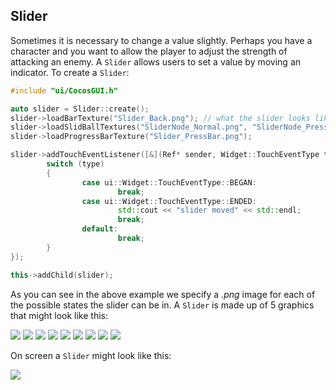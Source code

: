 ## Slider
Sometimes it is necessary to change a value slightly. Perhaps you have a character
and you want to allow the player to adjust the strength of attacking an enemy.
A `Slider` allows users to set a value by moving an indicator. To create a `Slider`:

```cpp
#include "ui/CocosGUI.h"

auto slider = Slider::create();
slider->loadBarTexture("Slider_Back.png"); // what the slider looks like
slider->loadSlidBallTextures("SliderNode_Normal.png", "SliderNode_Press.png", "SliderNode_Disable.png");
slider->loadProgressBarTexture("Slider_PressBar.png");

slider->addTouchEventListener([&](Ref* sender, Widget::TouchEventType type){
		switch (type)
		{
				case ui::Widget::TouchEventType::BEGAN:
						break;
				case ui::Widget::TouchEventType::ENDED:
						std::cout << "slider moved" << std::endl;
						break;
				default:
						break;
		}
});

this->addChild(slider);
```

As you can see in the above example we specify a _.png_ image for each of the
possible states the slider can be in. A `Slider` is made up of 5 graphics that
might look like this:

![](ui_components-img/Slider_Back.png "") ![](basic_concepts-img/smallSpacer.png "") ![](ui_components-img/Slider_PressBar.png "") ![](basic_concepts-img/smallSpacer.png "")
![](ui_components-img/SliderNode_Normal.png "") ![](basic_concepts-img/smallSpacer.png "") ![](ui_components-img/SliderNode_Press.png "") ![](basic_concepts-img/smallSpacer.png "")
![](ui_components-img/SliderNode_Disable.png "")

On screen a `Slider` might look like this:

![](ui_components-img/Slider_example.png "")
